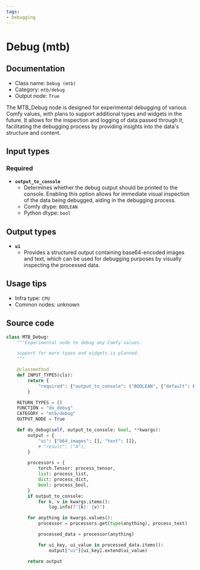 ```yaml
---
tags:
- Debugging
---
```


# Debug (mtb)
## Documentation
- Class name: `Debug (mtb)`
- Category: `mtb/debug`
- Output node: `True`

The MTB_Debug node is designed for experimental debugging of various Comfy values, with plans to support additional types and widgets in the future. It allows for the inspection and logging of data passed through it, facilitating the debugging process by providing insights into the data's structure and content.
## Input types
### Required
- **`output_to_console`**
    - Determines whether the debug output should be printed to the console. Enabling this option allows for immediate visual inspection of the data being debugged, aiding in the debugging process.
    - Comfy dtype: `BOOLEAN`
    - Python dtype: `bool`
## Output types
- **`ui`**
    - Provides a structured output containing base64-encoded images and text, which can be used for debugging purposes by visually inspecting the processed data.
## Usage tips
- Infra type: `CPU`
- Common nodes: unknown


## Source code
```python
class MTB_Debug:
    """Experimental node to debug any Comfy values.

    support for more types and widgets is planned.
    """

    @classmethod
    def INPUT_TYPES(cls):
        return {
            "required": {"output_to_console": ("BOOLEAN", {"default": False})},
        }

    RETURN_TYPES = ()
    FUNCTION = "do_debug"
    CATEGORY = "mtb/debug"
    OUTPUT_NODE = True

    def do_debug(self, output_to_console: bool, **kwargs):
        output = {
            "ui": {"b64_images": [], "text": []},
            # "result": ("A"),
        }

        processors = {
            torch.Tensor: process_tensor,
            list: process_list,
            dict: process_dict,
            bool: process_bool,
        }
        if output_to_console:
            for k, v in kwargs.items():
                log.info(f"{k}: {v}")

        for anything in kwargs.values():
            processor = processors.get(type(anything), process_text)

            processed_data = processor(anything)

            for ui_key, ui_value in processed_data.items():
                output["ui"][ui_key].extend(ui_value)

        return output

```
